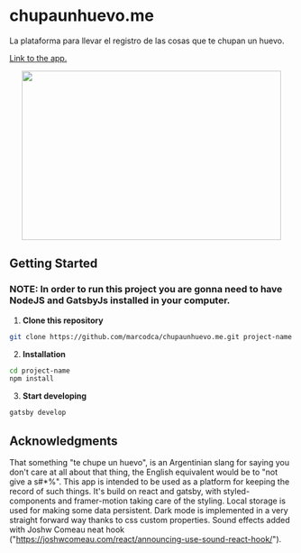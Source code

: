 # chupaunhuevo.me

La plataforma para llevar el registro de las cosas que te chupan un huevo.

[Link to the app.](https://www.chupaunhuevo.me/)


<p align="center">
<img width="460" height="300" src="https://i.ibb.co/3yLRXMh/screen.png">
</p>

## Getting Started

### NOTE: In order to run this project you are gonna need to have NodeJS and GatsbyJs installed in your computer.

1. **Clone this repository**

```sh
git clone https://github.com/marcodca/chupaunhuevo.me.git project-name
```

2. **Installation**

```sh
cd project-name
npm install
```

3. **Start developing**

```sh
gatsby develop
```

## Acknowledgments

That something "te chupe un huevo", is an Argentinian slang for saying you don't care at all about that thing, the English equivalent would be to "not give a s#*%". This app is intended to be used as a platform for keeping the record of such things. It's build on react and gatsby, with styled-components and framer-motion taking care of the styling. Local storage is used for making some data persistent. Dark mode is implemented in a very straight forward way thanks to css custom properties. Sound effects added with Joshw Comeau neat hook ("https://joshwcomeau.com/react/announcing-use-sound-react-hook/"). 